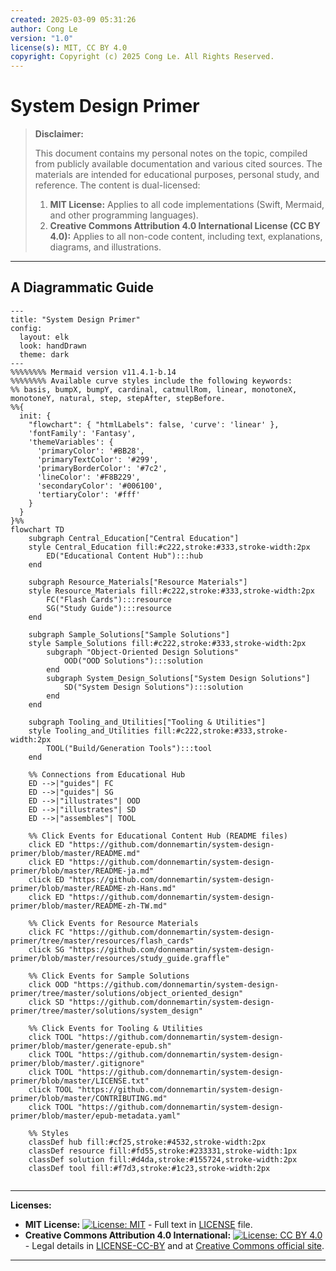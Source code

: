 ```yaml
---
created: 2025-03-09 05:31:26
author: Cong Le
version: "1.0"
license(s): MIT, CC BY 4.0
copyright: Copyright (c) 2025 Cong Le. All Rights Reserved.
---
```




# System Design Primer
> **Disclaimer:**
>
> This document contains my personal notes on the topic,
> compiled from publicly available documentation and various cited sources.
> The materials are intended for educational purposes, personal study, and reference.
> The content is dual-licensed:
> 1. **MIT License:** Applies to all code implementations (Swift, Mermaid, and other programming languages).
> 2. **Creative Commons Attribution 4.0 International License (CC BY 4.0):** Applies to all non-code content, including text, explanations, diagrams, and illustrations.
---


## A Diagrammatic Guide 


```mermaid
---
title: "System Design Primer"
config:
  layout: elk
  look: handDrawn
  theme: dark
---
%%%%%%%% Mermaid version v11.4.1-b.14
%%%%%%%% Available curve styles include the following keywords:
%% basis, bumpX, bumpY, cardinal, catmullRom, linear, monotoneX, monotoneY, natural, step, stepAfter, stepBefore.
%%{
  init: {
    "flowchart": { "htmlLabels": false, 'curve': 'linear' },
    'fontFamily': 'Fantasy',
    'themeVariables': {
      'primaryColor': '#BB28',
      'primaryTextColor': '#299',
      'primaryBorderColor': '#7c2',
      'lineColor': '#F8B229',
      'secondaryColor': '#006100',
      'tertiaryColor': '#fff'
    }
  }
}%%
flowchart TD
    subgraph Central_Education["Central Education"]
    style Central_Education fill:#c222,stroke:#333,stroke-width:2px
        ED("Educational Content Hub"):::hub
    end

    subgraph Resource_Materials["Resource Materials"]
    style Resource_Materials fill:#c222,stroke:#333,stroke-width:2px
        FC("Flash Cards"):::resource
        SG("Study Guide"):::resource
    end

    subgraph Sample_Solutions["Sample Solutions"]
    style Sample_Solutions fill:#c222,stroke:#333,stroke-width:2px
        subgraph "Object-Oriented Design Solutions"
            OOD("OOD Solutions"):::solution
        end
        subgraph System_Design_Solutions["System Design Solutions"]
            SD("System Design Solutions"):::solution
        end
    end

    subgraph Tooling_and_Utilities["Tooling & Utilities"]
    style Tooling_and_Utilities fill:#c222,stroke:#333,stroke-width:2px
        TOOL("Build/Generation Tools"):::tool
    end

    %% Connections from Educational Hub
    ED -->|"guides"| FC
    ED -->|"guides"| SG
    ED -->|"illustrates"| OOD
    ED -->|"illustrates"| SD
    ED -->|"assembles"| TOOL

    %% Click Events for Educational Content Hub (README files)
    click ED "https://github.com/donnemartin/system-design-primer/blob/master/README.md"
    click ED "https://github.com/donnemartin/system-design-primer/blob/master/README-ja.md"
    click ED "https://github.com/donnemartin/system-design-primer/blob/master/README-zh-Hans.md"
    click ED "https://github.com/donnemartin/system-design-primer/blob/master/README-zh-TW.md"

    %% Click Events for Resource Materials
    click FC "https://github.com/donnemartin/system-design-primer/tree/master/resources/flash_cards"
    click SG "https://github.com/donnemartin/system-design-primer/blob/master/resources/study_guide.graffle"

    %% Click Events for Sample Solutions
    click OOD "https://github.com/donnemartin/system-design-primer/tree/master/solutions/object_oriented_design"
    click SD "https://github.com/donnemartin/system-design-primer/tree/master/solutions/system_design"

    %% Click Events for Tooling & Utilities
    click TOOL "https://github.com/donnemartin/system-design-primer/blob/master/generate-epub.sh"
    click TOOL "https://github.com/donnemartin/system-design-primer/blob/master/.gitignore"
    click TOOL "https://github.com/donnemartin/system-design-primer/blob/master/LICENSE.txt"
    click TOOL "https://github.com/donnemartin/system-design-primer/blob/master/CONTRIBUTING.md"
    click TOOL "https://github.com/donnemartin/system-design-primer/blob/master/epub-metadata.yaml"

    %% Styles
    classDef hub fill:#cf25,stroke:#4532,stroke-width:2px
    classDef resource fill:#fd55,stroke:#233331,stroke-width:1px
    classDef solution fill:#d4da,stroke:#155724,stroke-width:2px
    classDef tool fill:#f7d3,stroke:#1c23,stroke-width:2px
    
```





---
**Licenses:**

- **MIT License:**  [![License: MIT](https://img.shields.io/badge/License-MIT-yellow.svg)](LICENSE) - Full text in [LICENSE](LICENSE) file.
- **Creative Commons Attribution 4.0 International:** [![License: CC BY 4.0](https://licensebuttons.net/l/by/4.0/88x31.png)](LICENSE-CC-BY) - Legal details in [LICENSE-CC-BY](LICENSE-CC-BY) and at [Creative Commons official site](http://creativecommons.org/licenses/by/4.0/).

---